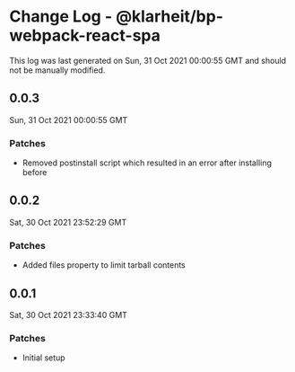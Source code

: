 # Change Log - @klarheit/bp-webpack-react-spa

This log was last generated on Sun, 31 Oct 2021 00:00:55 GMT and should not be manually modified.

## 0.0.3
Sun, 31 Oct 2021 00:00:55 GMT

### Patches

- Removed postinstall script which resulted in an error after installing before

## 0.0.2
Sat, 30 Oct 2021 23:52:29 GMT

### Patches

- Added files property to limit tarball contents

## 0.0.1
Sat, 30 Oct 2021 23:33:40 GMT

### Patches

- Initial setup

